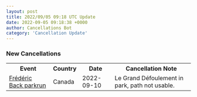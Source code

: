 ```yaml
---
layout: post
title: 2022/09/05 09:18 UTC Update
date: 2022-09-05 09:18:38 +0000
author: Cancellations Bot
category: 'Cancellation Update'
---
```


<h3>New Cancellations</h3>
<div class='hscrollable'>
<table style='width: 100%'>
    <tr>
        <th>Event</th>
        <th>Country</th>
        <th>Date</th>
        <th>Cancellation Note</th>
    </tr>
    <tr>
        <td><a href="https://www.parkrun.ca/fredericback">Frédéric Back parkrun</a></td>
        <td>Canada</td>
        <td>2022-09-10</td>
        <td>Le Grand Défoulement in park, path not usable.</td>
    </tr>
</table>
</div>
